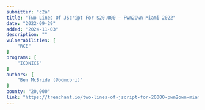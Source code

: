 ```yaml
---
submitter: "c2a"
title: "Two Lines Of JScript For $20,000 – Pwn2Own Miami 2022"
date: "2022-09-29"
added: "2024-11-03"
description: ""
vulnerabilities: [
    "RCE"
]
programs: [
    "ICONICS"
]
authors: [
    "Ben McBride (@bdmcbri)"
]
bounty: "20,000"
link: "https://trenchant.io/two-lines-of-jscript-for-20000-pwn2own-miami-2022/"
---
```




